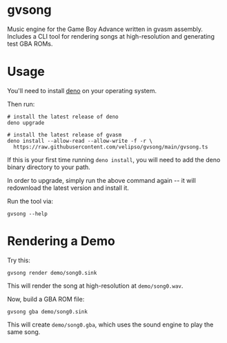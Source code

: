 gvsong
======

Music engine for the Game Boy Advance written in gvasm assembly.  Includes a CLI tool for rendering
songs at high-resolution and generating test GBA ROMs.

Usage
=====

You'll need to install [deno](https://deno.land) on your operating system.

Then run:

```
# install the latest release of deno
deno upgrade

# install the latest release of gvasm
deno install --allow-read --allow-write -f -r \
  https://raw.githubusercontent.com/velipso/gvsong/main/gvsong.ts
```

If this is your first time running `deno install`, you will need to add the deno binary directory to
your path.

In order to upgrade, simply run the above command again -- it will redownload the latest version and
install it.

Run the tool via:

```
gvsong --help
```

Rendering a Demo
================

Try this:

```
gvsong render demo/song0.sink
```

This will render the song at high-resolution at `demo/song0.wav`.

Now, build a GBA ROM file:

```
gvsong gba demo/song0.sink
```

This will create `demo/song0.gba`, which uses the sound engine to play the same song.
